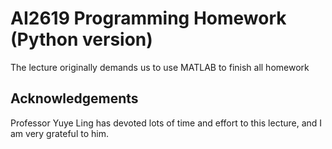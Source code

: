 # AI2619 Programming Homework (Python version)

The lecture originally demands us to use MATLAB to finish all homework

## Acknowledgements

Professor Yuye Ling has devoted lots of time and effort to this lecture, and I am very grateful to him.
